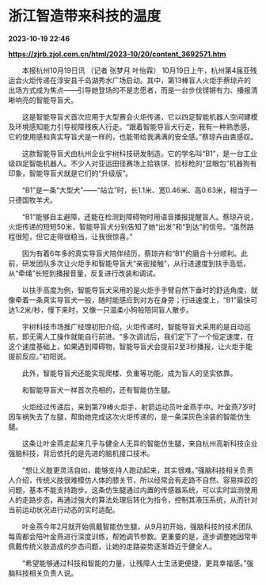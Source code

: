 # 浙江智造带来科技的温度

**2023-10-19 22:46**

**https://zjrb.zjol.com.cn/html/2023-10/20/content_3692571.htm**

　　本报杭州10月19日讯 （记者 张梦月 叶怡霖） 10月19日上午，杭州第4届亚残运会火炬传递在淳安县千岛湖秀水广场启动。其中，第13棒盲人火炬手蔡琼卉的出场方式成为焦点——引导她登场的不是志愿者，而是一台步伐铿锵有力、播报清晰响亮的智能导盲犬。

　　这是智能导盲犬首次应用于大型赛会火炬传递，它以四足智能机器人空间建模及环境感知能力引导视障残疾人行走。“跟着智能导盲犬行走，我有一种熟悉感，它的使用感和真实导盲犬是一样的，也能带给我满满的安全感。”蔡琼卉由衷感叹。

　　这款智能导盲犬由杭州企业宇树科技研发制造。它的学名叫“B1”，是一台工业级四足智能机器人。不少人对亚运田径赛场上拾铁饼、捡标枪的“显眼包”机器狗有印象，智能导盲犬就是它们的“升级版”。

　　“B1”是一条“大型犬”——“站立”时，长1.1米、宽0.46米、高0.63米，相当于一只德国牧羊犬。

　　“B1”能够自主避障，还能在检测到障碍物时用语音播报提醒盲人。蔡琼卉说，火炬传递的短短50米，智能导盲犬分别告知了她“出发”和“到达”的信号。“虽然路程很短，但它走得很稳当，让我很惊喜。”

　　因为有着6年多的真实导盲犬陪伴经历，蔡琼卉和“B1”的磨合十分顺利。此前，研发团队多次让火炬手和智能导盲犬“亲密接触”，从行进速度到扶手高低，从“牵绳”长短到播报音量，反复进行改装和调试。

　　以扶手高度为例，智能导盲犬采用的是火炬手手臂自然下垂时的舒适角度，就像牵着一条真实导盲犬一般，随时能感应到对方在身旁；行进速度上，“B1”最快可达1.2米/秒，慢下来时，又像一只温柔小狗般陪同盲人散步。

　　宇树科技市场推广经理初阳介绍，火炬传递时，智能导盲犬采用的是自动巡航，即无需人工操作就能自行前进。“多次调试后，我们定下了一个恒定速度，在这个速度基础上，如果遇到障碍物，智能导盲犬会提前2至3秒播报，让火炬手能提前反应。”初阳说。

　　此外，智能导盲犬还能实现爬楼、负重等功能，成为盲人的坚实依靠。

　　和智能导盲犬一样首次亮相的，还有智能仿生腿。

　　火炬经过传递后，来到第79棒火炬手、射箭运动员叶金燕手中。叶金燕7岁时因车祸失去了左腿，帮助她完成这次火炬传递的，是一条深灰色涂装的智能仿生腿。

　　这条让叶金燕走起来几乎与健全人无异的智能仿生腿，来自杭州高新科技企业强脑科技，背后依托的是先进的脑机接口技术。

　　“想让义肢更灵活自如，能够支持人跑动起来，其实很难。”强脑科技相关负责人介绍，传统义肢很难模仿人体的膝关节，所以经常会有走路不自然、容易摔跤的问题，基本不能支持跑步。这条仿生腿通过内置的传感器系统，可以实时监测使用人的走路步态，再通过强大的算法处理后转化为指令，控制其液压系统，从而针对当前运动状况进行动态的实时适配。

　　叶金燕今年2月就开始佩戴智能仿生腿，从9月初开始，强脑科技的技术团队每周都会陪叶金燕进行深度训练，帮她调节参数。更重要的是，逐步调整她因常年佩戴传统义肢造成的步态问题，让她的走路姿势逐渐趋近于健全人。

　　“希望能够通过科技和智能的力量，让残障人士生活更便捷，更具幸福感。”强脑科技相关负责人说。